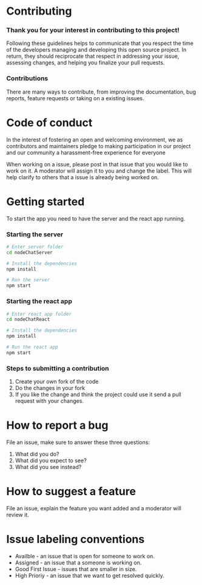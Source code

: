 # Contributing

### Thank you for your interest in contributing to this project!

Following these guidelines helps to communicate that you respect the time of the developers managing and developing this open source project. In return, they should reciprocate that respect in addressing your issue, assessing changes, and helping you finalize your pull requests.

### Contributions
There are many ways to contribute, from improving the documentation, bug reports, feature requests or taking on a existing issues.

# Code of conduct
In the interest of fostering an open and welcoming environment, we as contributors and maintainers pledge to making participation in our project and our community a harassment-free experience for everyone

When working on a issue, please post in that issue that you would like to work on it. A moderator will assign it to you and change the label. This will help clarify to others that a issue is already being worked on.

# Getting started

To start the app you need to have the server and the react app running.

### Starting the server
```bash
# Enter server folder
cd nodeChatServer

# Install the dependencies
npm install

# Run the server
npm start
```
### Starting the react app
```bash
# Enter react app folder
cd nodeChatReact

# Install the dependencies
npm install

# Run the react app
npm start
```

### Steps to submitting a contribution
1. Create your own fork of the code
2. Do the changes in your fork
3. If you like the change and think the project could use it send a pull request with your changes.

# How to report a bug

File an issue, make sure to answer these three questions:
1. What did you do?
2. What did you expect to see?
3. What did you see instead?

# How to suggest a feature
File an issue, explain the feature you want added and a moderator will review it.

# Issue labeling conventions
* Availble - an issue that is open for someone to work on.
* Assigned - an issue that a someone is working on.
* Good First Issue - issues that are smaller in size.
* High Prioriy - an issue that we want to get resolved quickly.
